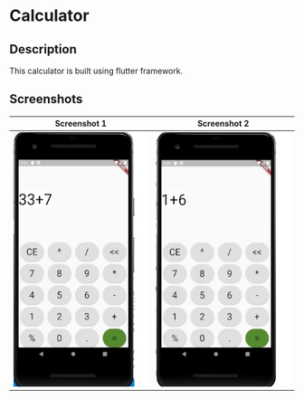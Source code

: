 # Calculator

## Description
This calculator is built using flutter framework.

## Screenshots

Screenshot 1 | Screenshot 2
---|---
<img src="screenshots/Screenshot_1.JPG" width = "250" height="450"/> | <img src="screenshots/Screenshot_2.JPG" width = "250" height="450"/>
